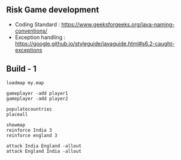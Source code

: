 ## Risk Game development
- Coding Standard : https://www.geeksforgeeks.org/java-naming-conventions/
- Exception handling : https://google.github.io/styleguide/javaguide.html#s6.2-caught-exceptions

## Build - 1
```
loadmap my.map

gameplayer -add player1
gameplayer -add player2

populatecountries
placeall

showmap
reinforce India 3
reinforce england 3

attack India England -allout
attack England India -allout
```
